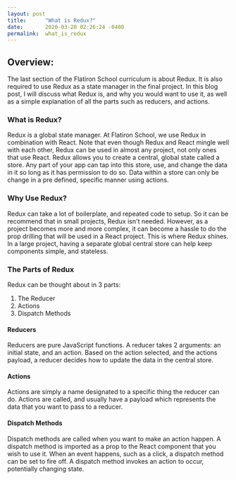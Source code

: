 ```yaml
---
layout: post
title:      "What is Redux?"
date:       2020-03-20 02:26:24 -0400
permalink:  what_is_redux
---
```



## Overview:
The last section of the Flatiron School curriculum is about Redux. It is also required to use Redux as a state manager in the final project. In this blog post, I will discuss what Redux is, and why you would want to use it, as well as a simple explanation of all the parts such as reducers, and actions.

### What is Redux?
Redux is a global state manager. At Flatiron School, we use Redux in combination with React. Note that even though Redux and React mingle well with each other, Redux can be used in almost any project, not only ones that use React. Redux allows you to create a central, global state called a store. Any part of your app can tap into this store, use, and change the data in it so long as it has permission to do so. Data within a store can only be change in a pre defined, specific manner using actions.

### Why Use Redux?
Redux can take a lot of boilerplate, and repeated code to setup. So it can be recommend that in small projects, Redux isn't needed. However, as a project becomes more and more complex, it can become a hassle to do the prop drilling that will be used in a React project. This is where Redux shines. In a large project, having a separate global central store can help keep components simple, and stateless.

### The Parts of Redux
Redux can be thought about in 3 parts:
1. The Reducer
2. Actions
3. Dispatch Methods

#### Reducers
Reducers are pure JavaScript functions. A reducer takes 2 arguments: an initial state, and an action. Based on the action selected, and the actions payload, a reducer decides how to update the data in the central store.

#### Actions
Actions are simply a name designated to a specific thing the reducer can do. Actions are called, and usually have a payload which represents the data that you want to pass to a reducer.

#### Dispatch Methods
Dispatch methods are called when you want to make an action happen. A dispatch method is imported as a prop to the React component that you wish to use it. When an event happens, such as a click, a dispatch method can be set to fire off. A dispatch method invokes an action to occur, potentially changing state.
